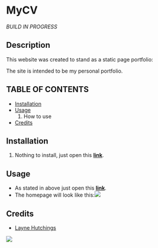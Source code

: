 # MyCV
*BUILD IN PROGRESS*

## Description

This website was created to stand as a static page portfolio:

The site is intended to be my personal portfolio.

## TABLE OF CONTENTS
- [Installation](#installation)
- [Usage](#usage)
  1. How to use
- [Credits](#credits)

## Installation
1. Nothing to install, just open this <a target="_blank" href="https://layne74.github.io/MyCV/">**link**</a>.

## Usage
- As stated in above just open this <a target="_blank" href="https://layne74.github.io/MyCV/">**link**</a>.
- The homepage will look like this:<img src="https://i.imgur.com/XSVt4L4.png">

## Credits
- <a href="https://github.com/layne74">Layne Hutchings</a>
<img src="https://avatars3.githubusercontent.com/u/68440534?s=96&v=4">

